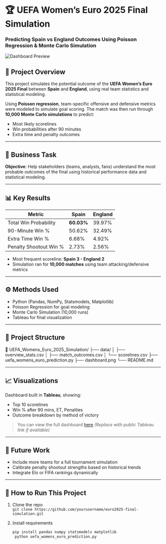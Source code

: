 # 🏆 UEFA Women’s Euro 2025 Final Simulation  
### Predicting Spain vs England Outcomes Using Poisson Regression & Monte Carlo Simulation

![Dashboard Preview](./dashboard.png)

## 📌 Project Overview
This project simulates the potential outcome of the **UEFA Women’s Euro 2025 Final** between **Spain** and **England**, using real team statistics and statistical modeling.

Using **Poisson regression**, team-specific offensive and defensive metrics were modeled to simulate goal scoring. The match was then run through **10,000 Monte Carlo simulations** to predict:
- Most likely scorelines
- Win probabilities after 90 minutes
- Extra time and penalty outcomes

---

## 🎯 Business Task
**Objective**: Help stakeholders (teams, analysts, fans) understand the most probable outcomes of the final using historical performance data and statistical modeling.

---

## 📊 Key Results

| Metric | Spain | England |
|--------|-------|---------|
| Total Win Probability | **60.03%** | 39.97% |
| 90-Minute Win % | 50.62% | 32.49% |
| Extra Time Win % | 6.68% | 4.92% |
| Penalty Shootout Win % | 2.73% | 2.56% |

- Most frequent scoreline: **Spain 3 - England 2**
- Simulation ran for **10,000 matches** using team attacking/defensive metrics

---

## ⚙️ Methods Used
- Python (Pandas, NumPy, Statsmodels, Matplotlib)
- Poisson Regression for goal modeling
- Monte Carlo Simulation (10,000 runs)
- Tableau for final visualization

---

## 📂 Project Structure
📁 UEFA_Womens_Euro_2025_Simulation/
├── data/
│ ├── overview_stats.csv
│ ├── match_outcomes.csv
│ └── scorelines.csv
├── uefa_womens_euro_prediction.py
├── dashboard.png
└── README.md


---

## 📈 Visualizations

Dashboard built in **Tableau**, showing:
- Top 10 scorelines
- Win % after 90 mins, ET, Penalties
- Outcome breakdown by method of victory

> You can view the full dashboard [here](#) *(Replace with public Tableau link if available)*

---

## 🧠 Future Work
- Include more teams for a full tournament simulation
- Calibrate penalty shootout strengths based on historical trends
- Integrate Elo or FIFA rankings dynamically

---

## 🧪 How to Run This Project

1. Clone the repo  
   `git clone https://github.com/yourusername/euro2025-final-simulation.git`

2. Install requirements  
   ```bash
   pip install pandas numpy statsmodels matplotlib
    python uefa_womens_euro_prediction.py